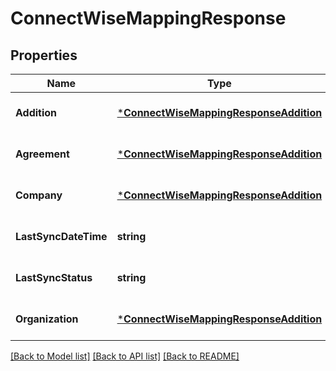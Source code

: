 # ConnectWiseMappingResponse

## Properties
Name | Type | Description | Notes
------------ | ------------- | ------------- | -------------
**Addition** | [***ConnectWiseMappingResponseAddition**](ConnectWiseMappingResponse_addition.md) |  | [optional] [default to null]
**Agreement** | [***ConnectWiseMappingResponseAddition**](ConnectWiseMappingResponse_addition.md) |  | [optional] [default to null]
**Company** | [***ConnectWiseMappingResponseAddition**](ConnectWiseMappingResponse_addition.md) |  | [optional] [default to null]
**LastSyncDateTime** | **string** |  | [optional] [default to null]
**LastSyncStatus** | **string** |  | [optional] [default to null]
**Organization** | [***ConnectWiseMappingResponseAddition**](ConnectWiseMappingResponse_addition.md) |  | [optional] [default to null]

[[Back to Model list]](../README.md#documentation-for-models) [[Back to API list]](../README.md#documentation-for-api-endpoints) [[Back to README]](../README.md)


